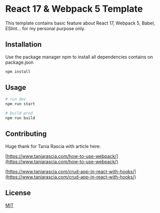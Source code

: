 # React 17 & Webpack 5 Template

This template contains basic feature about React 17, Webpack 5, Babel, ESlint... for my personal purpose only.

## Installation

Use the package manager npm to install all dependencies contains on package.json

```bash
npm install
```

## Usage

```bash
# run dev
npm run start

# build prod
npm run build
```

## Contributing
Huge thank for Tania Rascia with article here: 

[https://www.taniarascia.com/how-to-use-webpack/](https://www.taniarascia.com/how-to-use-webpack/)

[https://www.taniarascia.com/crud-app-in-react-with-hooks/](https://www.taniarascia.com/crud-app-in-react-with-hooks/)

## License
[MIT](https://choosealicense.com/licenses/mit/)
